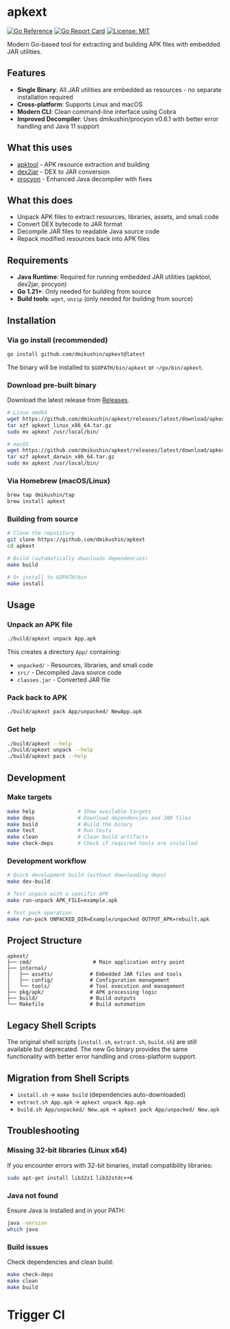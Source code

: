 # apkext

[![Go Reference](https://pkg.go.dev/badge/github.com/dmikushin/apkext.svg)](https://pkg.go.dev/github.com/dmikushin/apkext)
[![Go Report Card](https://goreportcard.com/badge/github.com/dmikushin/apkext)](https://goreportcard.com/report/github.com/dmikushin/apkext)
[![License: MIT](https://img.shields.io/badge/License-MIT-yellow.svg)](https://opensource.org/licenses/MIT)

Modern Go-based tool for extracting and building APK files with embedded JAR utilities.

## Features

- **Single Binary**: All JAR utilities are embedded as resources - no separate installation required
- **Cross-platform**: Supports Linux and macOS
- **Modern CLI**: Clean command-line interface using Cobra
- **Improved Decompiler**: Uses dmikushin/procyon v0.6.1 with better error handling and Java 11 support

## What this uses

- [apktool](http://ibotpeaches.github.io/Apktool/) - APK resource extraction and building
- [dex2jar](https://github.com/pxb1988/dex2jar) - DEX to JAR conversion
- [procyon](https://github.com/dmikushin/procyon) - Enhanced Java decompiler with fixes

## What this does

- Unpack APK files to extract resources, libraries, assets, and smali code
- Convert DEX bytecode to JAR format
- Decompile JAR files to readable Java source code
- Repack modified resources back into APK files

## Requirements

- **Java Runtime**: Required for running embedded JAR utilities (apktool, dex2jar, procyon)
- **Go 1.21+**: Only needed for building from source
- **Build tools**: `wget`, `unzip` (only needed for building from source)

## Installation

### Via go install (recommended)

```bash
go install github.com/dmikushin/apkext@latest
```

The binary will be installed to `$GOPATH/bin/apkext` or `~/go/bin/apkext`.

### Download pre-built binary

Download the latest release from [Releases](https://github.com/dmikushin/apkext/releases).

```bash
# Linux amd64
wget https://github.com/dmikushin/apkext/releases/latest/download/apkext_linux_x86_64.tar.gz
tar xzf apkext_linux_x86_64.tar.gz
sudo mv apkext /usr/local/bin/

# macOS
wget https://github.com/dmikushin/apkext/releases/latest/download/apkext_darwin_x86_64.tar.gz
tar xzf apkext_darwin_x86_64.tar.gz
sudo mv apkext /usr/local/bin/
```

### Via Homebrew (macOS/Linux)

```bash
brew tap dmikushin/tap
brew install apkext
```

### Building from source

```bash
# Clone the repository
git clone https://github.com/dmikushin/apkext
cd apkext

# Build (automatically downloads dependencies)
make build

# Or install to GOPATH/bin
make install
```

## Usage

### Unpack an APK file

```bash
./build/apkext unpack App.apk
```

This creates a directory `App/` containing:
- `unpacked/` - Resources, libraries, and smali code
- `src/` - Decompiled Java source code
- `classes.jar` - Converted JAR file

### Pack back to APK

```bash
./build/apkext pack App/unpacked/ NewApp.apk
```

### Get help

```bash
./build/apkext --help
./build/apkext unpack --help
./build/apkext pack --help
```

## Development

### Make targets

```bash
make help              # Show available targets
make deps              # Download dependencies and JAR files
make build             # Build the binary
make test              # Run tests
make clean             # Clean build artifacts
make check-deps        # Check if required tools are installed
```

### Development workflow

```bash
# Quick development build (without downloading deps)
make dev-build

# Test unpack with a specific APK
make run-unpack APK_FILE=example.apk

# Test pack operation
make run-pack UNPACKED_DIR=Example/unpacked OUTPUT_APK=rebuilt.apk
```

## Project Structure

```
apkext/
├── cmd/                    # Main application entry point
├── internal/
│   ├── assets/            # Embedded JAR files and tools
│   ├── config/            # Configuration management
│   └── tools/             # Tool execution and management
├── pkg/apk/               # APK processing logic
├── build/                 # Build outputs
└── Makefile               # Build automation
```

## Legacy Shell Scripts

The original shell scripts (`install.sh`, `extract.sh`, `build.sh`) are still available but deprecated. The new Go binary provides the same functionality with better error handling and cross-platform support.

## Migration from Shell Scripts

- `install.sh` → `make build` (dependencies auto-downloaded)
- `extract.sh App.apk` → `apkext unpack App.apk`
- `build.sh App/unpacked/ New.apk` → `apkext pack App/unpacked/ New.apk`

## Troubleshooting

### Missing 32-bit libraries (Linux x64)

If you encounter errors with 32-bit binaries, install compatibility libraries:

```bash
sudo apt-get install lib32z1 lib32stdc++6
```

### Java not found

Ensure Java is installed and in your PATH:

```bash
java -version
which java
```

### Build issues

Check dependencies and clean build:

```bash
make check-deps
make clean
make build
```
# Trigger CI
